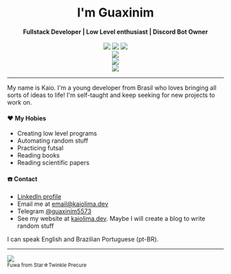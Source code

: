 <h1 align="center">I'm Guaxinim</h1>
<div align="center">
  <b>Fullstack Developer | Low Level enthusiast | Discord Bot Owner</b>
  <br><br>
  <a href="#"><img src="https://img.shields.io/badge/LinkedIn-0077B5?style=for-the-badge&logo=linkedin&logoColor=white"></a>
  <a href="#"><img src="https://img.shields.io/badge/Email-D14836?style=for-the-badge"></a>
  <a href="#"><img src="https://img.shields.io/badge/Website-35353D?style=for-the-badge"></a>
  <br>
  <img src="https://skillicons.dev/icons?i=ts,nodejs,html,css,less">
  <br>
  <img src="https://skillicons.dev/icons?i=angular,astro,tailwind,git,github">
  <br>
  <img src="https://skillicons.dev/icons?i=linux,mysql,postgres,nginx,docker">
</div>

---

My name is Kaio. I'm a young developer from Brasil who loves bringing all sorts of ideas to life! I'm self-taught and keep seeking for new projects to work on.

#### ❤️ My Hobies
- Creating low level programs
- Automating random stuff
- Practicing futsal
- Reading books
- Reading scientific papers

#### ☎️ Contact
- [LinkedIn profile](https://br.linkedin.com/in/kaio-cesar-barbosa-lima-49aa8722a)
- Email me at [email@kaiolima.dev](mailto:email@kaiolima.dev)
- Telegram [@guaxinim5573](https://t.me/guaxinim5573)
- See my website at [kaiolima.dev](https://kaiolima.dev/). Maybe I will create a blog to write random stuff

I can speak English and Brazilian Portuguese (pt-BR).

---

![](https://cdn.discordapp.com/attachments/750862689483358210/1240093077679505429/7788231816706806_13.png?ex=66454e2d&is=6643fcad&hm=6518db2a85681682dc2acb188d65c0cd58dc450c3e26cd03f7e221e294ab54d3&)<br><sub>Fuwa from Star☆Twinkle Precure</sub>

